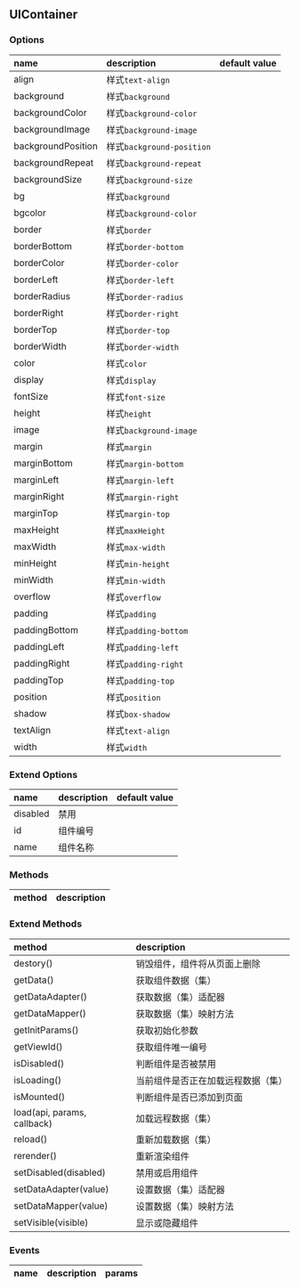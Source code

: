 ## UIContainer

### Options
| name | description | default value |
| :--- | :--- | :--- |
| align | 样式`text-align` |
| background | 样式`background` |
| backgroundColor | 样式`background-color` |
| backgroundImage | 样式`background-image` |
| backgroundPosition | 样式`background-position` |
| backgroundRepeat | 样式`background-repeat` |
| backgroundSize | 样式`background-size` |
| bg | 样式`background` |
| bgcolor | 样式`background-color` |
| border | 样式`border` |
| borderBottom | 样式`border-bottom` |
| borderColor | 样式`border-color` |
| borderLeft | 样式`border-left` |
| borderRadius | 样式`border-radius` |
| borderRight | 样式`border-right` |
| borderTop | 样式`border-top` |
| borderWidth | 样式`border-width` |
| color | 样式`color` |
| display | 样式`display` |
| fontSize | 样式`font-size` |
| height | 样式`height` |
| image | 样式`background-image` |
| margin | 样式`margin` |
| marginBottom | 样式`margin-bottom` |
| marginLeft | 样式`margin-left` |
| marginRight | 样式`margin-right` |
| marginTop | 样式`margin-top` |
| maxHeight | 样式`maxHeight` |
| maxWidth | 样式`max-width` |
| minHeight | 样式`min-height` |
| minWidth | 样式`min-width` |
| overflow | 样式`overflow` |
| padding | 样式`padding` |
| paddingBottom | 样式`padding-bottom` |
| paddingLeft | 样式`padding-left` |
| paddingRight | 样式`padding-right` |
| paddingTop | 样式`padding-top` |
| position | 样式`position` |
| shadow | 样式`box-shadow` |
| textAlign | 样式`text-align` |
| width | 样式`width` |


### Extend Options
| name | description | default value |
| :--- | :--- | :--- |
| disabled | 禁用 |
| id | 组件编号 |
| name | 组件名称 |

### Methods
| method | description |
| :--- | :--- |

### Extend Methods
| method | description |
| :--- | :--- |
| destory() | 销毁组件，组件将从页面上删除 |
| getData() | 获取组件数据（集） |
| getDataAdapter() | 获取数据（集）适配器 |
| getDataMapper() | 获取数据（集）映射方法 |
| getInitParams() | 获取初始化参数 |
| getViewId() | 获取组件唯一编号 |
| isDisabled() | 判断组件是否被禁用 |
| isLoading() | 当前组件是否正在加载远程数据（集） |
| isMounted() | 判断组件是否已添加到页面 |
| load(api, params, callback) | 加载远程数据（集） |
| reload() | 重新加载数据（集） |
| rerender() | 重新渲染组件 |
| setDisabled(disabled) | 禁用或启用组件 |
| setDataAdapter(value) | 设置数据（集）适配器 |
| setDataMapper(value) | 设置数据（集）映射方法 |
| setVisible(visible) | 显示或隐藏组件 |

### Events
| name | description | params |
| :--- | :--- | :--- |